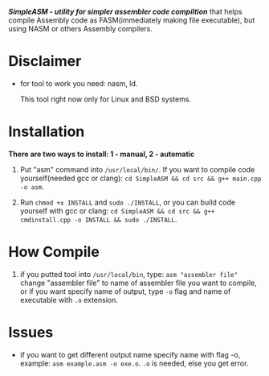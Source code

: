 ***SimpleASM - utility for simpler assembler code compiltion*** that helps compile Assembly code as FASM(immediately making file executable), but using NASM or others Assembly compilers. 

# Disclaimer
* for tool to work you need: nasm, ld.

  This tool right now only for Linux and BSD systems.

# Installation
 **There are two ways to install: 1 - manual, 2 - automatic**

1. Put "asm" command into `/usr/local/bin/`. If you want to compile code yourself(needed gcc or clang): `cd SimpleASM && cd src && g++ main.cpp -o asm`.

2. Run `chmod +x INSTALL` and `sudo ./INSTALL`, or you can build code yourself with gcc or clang: `cd SimpleASM && cd src && g++ cmdinstall.cpp -o INSTALL && sudo ./INSTALL`.

# How Compile

1. if you putted tool into `/usr/local/bin`, type: `asm "assembler file"` change "assembler file" to name of assembler file you want to compile, or if you want specify name of output, type `-o` flag and name of executable with `.o` extension.

# Issues

* if you want to get different output name specify name with flag -o, example: `asm example.asm -o exe.o`. `.o` is needed, else you get error.
